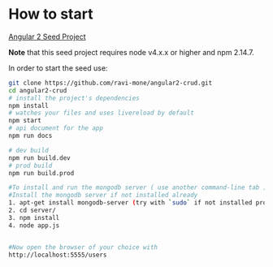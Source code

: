 
# How to start

[Angular 2 Seed Project](https://github.com/mgechev/angular2-seed)

**Note** that this seed project requires node v4.x.x or higher and npm 2.14.7.

In order to start the seed use:


```bash
git clone https://github.com/ravi-mone/angular2-crud.git
cd angular2-crud
# install the project's dependencies
npm install
# watches your files and uses livereload by default
npm start
# api document for the app
npm run docs

# dev build
npm run build.dev
# prod build
npm run build.prod

#To install and run the mongodb server ( use another command-line tab )
#Install the mongodb server if not installed already
1. apt-get install mongodb-server (try with `sudo` if not installed properly)
2. cd server/
3. npm install
4. node app.js


#Now open the browser of your choice with
http://localhost:5555/users
```


